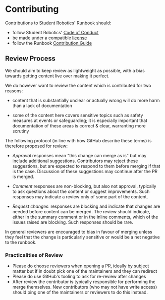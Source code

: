 # Contributing

Contributions to Student Robotics' Runbook should:

* follow Student Robotics' [Code of Conduct][code-of conduct]
* be made under a compatible [license][license]
* follow the Runbook [Contribution Guide][contribution-guide]

[code-of conduct]: https://opsmanual.studentrobotics.org/about-the-charity/code-of-conduct
[license]: ./LICENSE
[contribution-guide]: docs/contributing.md

## Review Process

We should aim to keep review as lightweight as possible, with a bias towards
getting content live over making it perfect.

We do however want to review the content which is contributed for two reasons:

* content that is substantially unclear or actually wrong will do more harm than
  a lack of documentation

* some of the content here covers sensitive topics such as safety measures at
  events or safeguarding; it is especially important that documentation of these
  areas is correct & clear, warranting more scrutiny

The following protocol (in line with how GitHub describe these terms) is
therefore proposed for review:

* _Approval_ responses mean "this change can merge as is" but may include
  additional suggestions. Contributors may reject these suggestions, but are
  expected to respond to them before merging if that is the case. Discussion of
  these suggestions may continue after the PR is merged.

* _Comment_ responses are non-blocking, but also not approval, typically to ask
  questions about the content or suggest improvements. Such responses may
  indicate a review only of some part of the content.

* _Request changes_: responses are blocking and indicate that changes are needed
  before content can be merged. The review should indicate, either in the
  summary comment or in the inline comments, which of the issues raised are
  blocking. Such responses should be rare.

In general reviewers are encouraged to bias in favour of merging unless they
feel that the change is particularly sensitive or would be a net negative to the
runbook.

### Practicalities of Review

* Please do choose reviewers when opening a PR, ideally by subject matter but if
  in doubt pick one of the maintainers and they can redirect
* Please do use GitHub's tooling to ask for re-review after changes
* After review the contributor is typically responsible for performing the merge
  themselves. New contributors (who may not have write access) should ping one
  of the maintainers or reviewers to do this instead.

